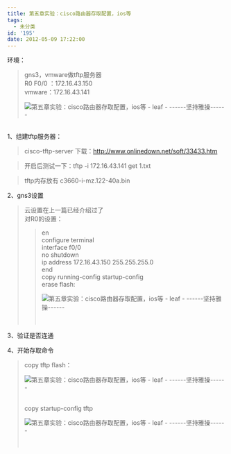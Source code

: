 ```yaml
---
title: 第五章实验：cisco路由器存取配置，ios等
tags:
  - 未分类
id: '195'
date: 2012-05-09 17:22:00
---
```


环境：  

> gns3，vmware做tftp服务器  
> R0 F0/0 ：172.16.43.150  
> vmware：172.16.43.141  
> 
> ![第五章实验：cisco路由器存取配置，ios等 - leaf - ------坚持雅操------](http://img4.ph.126.net/PZ83qiwlo5aNsQA26bgQFA==/1552897446530188234.jpg "第五章实验：cisco路由器存取配置，ios等 - leaf - ------坚持雅操------")

   
1、组建tftp服务器：  

> cisco-tftp-server 下载：http://www.onlinedown.net/soft/33433.htm  

> 开启后测试一下：tftp -i 172.16.43.141 get 1.txt  

> tftp内存放有 c3660-i-mz.122-40a.bin  
>   

2、gns3设置  

> 云设置在上一篇已经介绍过了  
> 对R0的设置：  
> 
> > en  
> > configure terminal  
> > interface f0/0  
> > no shutdown  
> > ip address 172.16.43.150 255.255.255.0  
> > end  
> > copy running-config startup-config  
> > erase flash:  
> > 
> > ![第五章实验：cisco路由器存取配置，ios等 - leaf - ------坚持雅操------](http://img3.ph.126.net/AG9aehE4lTwLKiu2mF9TGQ==/617274623943966983.jpg "第五章实验：cisco路由器存取配置，ios等 - leaf - ------坚持雅操------")
> > 
> >    

3、验证是否连通  
  
4、开始存取命令  

> copy tftp flash：  
> 
> ![第五章实验：cisco路由器存取配置，ios等 - leaf - ------坚持雅操------](http://img7.ph.126.net/jKEJfSX8GpJcMOTLa9zGsA==/3099883918531950267.jpg "第五章实验：cisco路由器存取配置，ios等 - leaf - ------坚持雅操------")
> 
>    
> copy startup-config tftp  
> 
> ![第五章实验：cisco路由器存取配置，ios等 - leaf - ------坚持雅操------](http://img5.ph.126.net/wy-hxzpcuSbh_6Gnv_KSZQ==/2568177687525529385.jpg "第五章实验：cisco路由器存取配置，ios等 - leaf - ------坚持雅操------")
> 
>    
>   
>